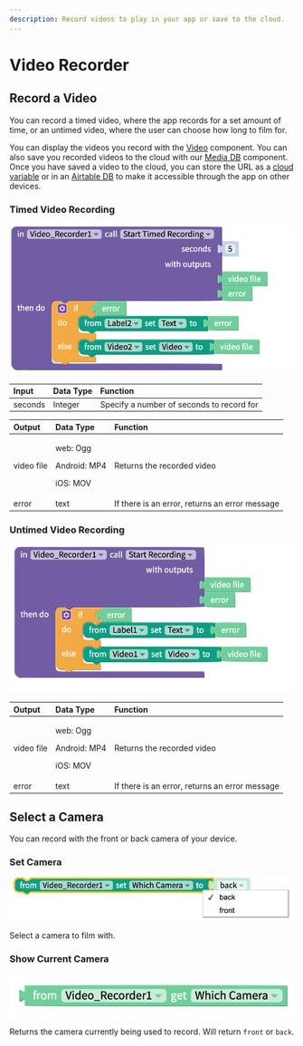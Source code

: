 ```yaml
---
description: Record videos to play in your app or save to the cloud.
---
```


# Video Recorder

## Record a Video

You can record a timed video, where the app records for a set amount of time, or an untimed video, where the user can choose how long to film for.

You can display the videos you record with the [Video](video.md) component. You can also save you recorded videos to the cloud with our [Media DB](media-db.md) component. Once you have saved a video to the cloud, you can store the URL as a [cloud variable](variables.md#cloud-variables) or in an [Airtable DB](spreadsheet.md) to make it accessible through the app on other devices.

### Timed Video Recording

![](.gitbook/assets/timedrecording%20%281%29.png)

| Input | Data Type | Function |
| :--- | :--- | :--- |
| seconds | Integer | Specify a number of seconds to record for |

<table>
  <thead>
    <tr>
      <th style="text-align:left">Output</th>
      <th style="text-align:left">Data Type</th>
      <th style="text-align:left">Function</th>
    </tr>
  </thead>
  <tbody>
    <tr>
      <td style="text-align:left">video file</td>
      <td style="text-align:left">
        <p>web: Ogg</p>
        <p>Android: MP4</p>
        <p>iOS: MOV</p>
      </td>
      <td style="text-align:left">Returns the recorded video</td>
    </tr>
    <tr>
      <td style="text-align:left">error</td>
      <td style="text-align:left">text</td>
      <td style="text-align:left">If there is an error, returns an error message</td>
    </tr>
  </tbody>
</table>

### Untimed Video Recording

![](.gitbook/assets/untimedrecording.png)

<table>
  <thead>
    <tr>
      <th style="text-align:left">Output</th>
      <th style="text-align:left">Data Type</th>
      <th style="text-align:left">Function</th>
    </tr>
  </thead>
  <tbody>
    <tr>
      <td style="text-align:left">video file</td>
      <td style="text-align:left">
        <p>web: Ogg</p>
        <p>Android: MP4</p>
        <p>iOS: MOV</p>
      </td>
      <td style="text-align:left">Returns the recorded video</td>
    </tr>
    <tr>
      <td style="text-align:left">error</td>
      <td style="text-align:left">text</td>
      <td style="text-align:left">If there is an error, returns an error message</td>
    </tr>
  </tbody>
</table>

## Select a Camera

You can record with the front or back camera of your device.

### Set Camera

![](.gitbook/assets/videorecorderback.png)

Select a camera to film with.

### Show Current Camera

![](.gitbook/assets/whichcamera%20%281%29.png)

Returns the camera currently being used to record. Will return `front` or `back`.

